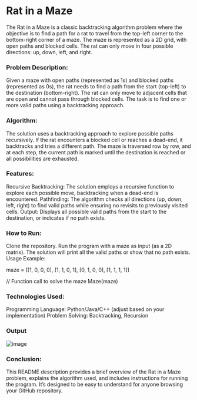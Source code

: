 # Rat in a Maze
The Rat in a Maze is a classic backtracking algorithm problem where the objective is to find a path for a rat to travel from the top-left corner to the bottom-right corner of a maze. The maze is represented as a 2D grid, with open paths and blocked cells. The rat can only move in four possible directions: up, down, left, and right.

### Problem Description:
Given a maze with open paths (represented as 1s) and blocked paths (represented as 0s), the rat needs to find a path from the start (top-left) to the destination (bottom-right). The rat can only move to adjacent cells that are open and cannot pass through blocked cells. The task is to find one or more valid paths using a backtracking approach.

### Algorithm:
The solution uses a backtracking approach to explore possible paths recursively.
If the rat encounters a blocked cell or reaches a dead-end, it backtracks and tries a different path.
The maze is traversed row by row, and at each step, the current path is marked until the destination is reached or all possibilities are exhausted.

### Features:
Recursive Backtracking: The solution employs a recursive function to explore each possible move, backtracking when a dead-end is encountered.
Pathfinding: The algorithm checks all directions (up, down, left, right) to find valid paths while ensuring no revisits to previously visited cells.
Output: Displays all possible valid paths from the start to the destination, or indicates if no path exists.

### How to Run:
Clone the repository.
Run the program with a maze as input (as a 2D matrix).
The solution will print all the valid paths or show that no path exists.
Usage Example:

maze = [[1, 0, 0, 0],
        [1, 1, 0, 1],
        [0, 1, 0, 0],
        [1, 1, 1, 1]]

// Function call to solve the maze
Maze(maze)
### Technologies Used:
Programming Language: Python/Java/C++ (adjust based on your implementation)
Problem Solving: Backtracking, Recursion

### Output 
![image](https://github.com/user-attachments/assets/00f636a1-1600-4052-bcdc-a6bd578de0ed)

### Conclusion:
This README description provides a brief overview of the Rat in a Maze problem, explains the algorithm used, and includes instructions for running the program. It’s designed to be easy to understand for anyone browsing your GitHub repository.
